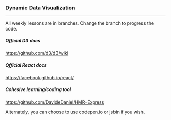### Dynamic Data Visualization
---
All weekly lessons are in branches. Change the branch to progress the code.

##### Official D3 docs
https://github.com/d3/d3/wiki

##### Official React docs
https://facebook.github.io/react/

##### Cohesive learning/coding tool
https://github.com/DavideDaniel/HMR-Express

Alternately, you can choose to use codepen.io or jsbin if you wish.
